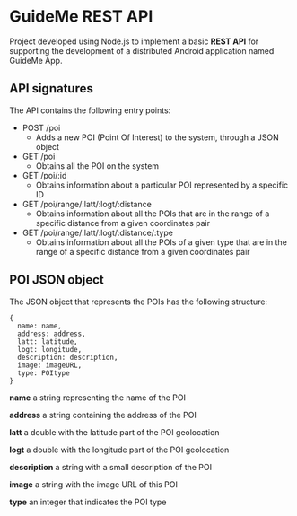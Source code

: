 # GuideMe REST API
Project developed using Node.js to implement a basic 
**REST API** for supporting the development of a distributed
Android application named GuideMe App.

## API signatures
The API contains the following entry points:

- POST /poi
  - Adds a new POI (Point Of Interest) to the system, through a JSON object
- GET /poi
  - Obtains all the POI on the system
- GET /poi/:id
  - Obtains information about a particular POI represented by a specific ID
- GET /poi/range/:latt/:logt/:distance 
  - Obtains information about all the POIs that are in the range of a specific distance from a given coordinates pair
- GET /poi/range/:latt/:logt/:distance/:type 
  - Obtains information about all the POIs of a given type that are in the range of a specific distance from a given coordinates pair

## POI JSON object
The JSON object that represents the POIs has the following structure:
```
{
  name: name,
  address: address,
  latt: latitude,
  logt: longitude,
  description: description,
  image: imageURL,
  type: POItype
}
```

**name** a string representing the name of the POI

**address** a string containing the address of the POI

**latt** a double with the latitude part of the POI geolocation

**logt** a double with the longitude part of the POI geolocation

**description** a string with a small description of the POI

**image** a string with the image URL of this POI

**type** an integer that indicates the POI type